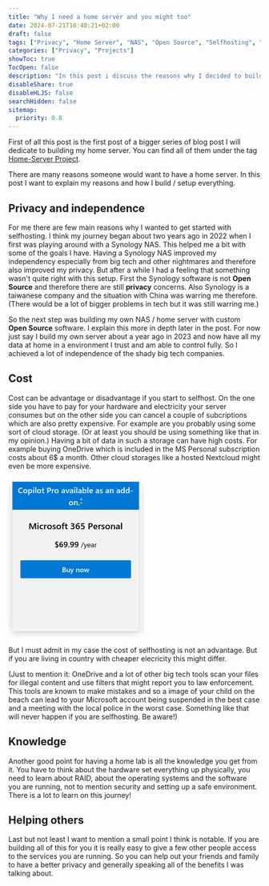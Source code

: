 ```yaml
---
title: "Why I need a home server and you might too"
date: 2024-07-21T16:40:21+02:00
draft: false
tags: ["Privacy", "Home Server", "NAS", "Open Source", "Selfhosting", "Home-Server Project"]
categories: ["Privacy", "Projects"]
showToc: true
TocOpen: false
description: "In this post i discuss the reasons why I decided to build a home server and talk about the advantages and disadvantages."
disableShare: true
disableHLJS: false
searchHidden: false
sitemap:
  priority: 0.8
---
```


First of all this post is the first post of a bigger series of blog post I will dedicate to building my home server. You can find all of them under the tag [Home-Server Project](../../../tags/home-server-project/).

There are many reasons someone would want to have a home server. In this post I want to explain my reasons and how I build / setup everything.

## Privacy and independence

For me there are few main reasons why I wanted to get started with selfhosting. I think my journey began about two years ago in 2022 when I first was playing around with a Synology NAS. This helped me a bit with some of the goals I have. Having a Synology NAS improved my independency especially from big tech and other nightmares and therefore also improved my privacy. But after a while I had a feeling that something wasn't quite right with this setup. First the Synology software is not **Open Source** and therefore there are still **privacy** concerns. Also Synology is a taiwanese company and the situation with China was warring me therefore. (There would be a lot of bigger problems in tech but it was still warring me.)

So the next step was building my own NAS / home server with custom **Open Source** software. I explain this more in depth later in the post. For now just say I build my own server about a year ago in 2023 and now have all my data at home in a environment I trust and am able to control fully. So I achieved a lot of independence of the shady big tech companies.

## Cost

Cost can be advantage or disadvantage if you start to selfhost. On the one side you have to pay for your hardware and electricity your server consumes but on the other side you can cancel a couple of subcriptions which are also pretty expensive. For example are you probably using some sort of cloud storage. (Or at least you should be using something like that in my opinion.) Having a bit of data in such a storage can have high costs. For example buying OneDrive which is included in the MS Personal subscription costs about 6$ a month. Other cloud storages like a hosted Nextcloud might even be more expensive.

![Screenshot of the OneDrive price](onedrive-costs.png)

But I must admit in my case the cost of selfhosting is not an advantage. But if you are living in country with cheaper elecricity this might differ.

(Just to mention it: OneDrive and a lot of other big tech tools scan your files for illegal content and use filters that might report you to law enforcement. This tools are known to make mistakes and so a image of your child on the beach can lead to your Microsoft account being suspended in the best case and a meeting with the local police in the worst case. Something like that will never happen if you are selfhosting. Be aware!)

## Knowledge

Another good point for having a home lab is all the knowledge you get from it. You have to think about the hardware set everything up physically, you need to learn about RAID, about the operating systems and the software you are running, not to mention security and setting up a safe environment. There is a lot to learn on this journey!

## Helping others

Last but not least I want to mention a small point I think is notable. If you are building all of this for you it is really easy to give a few other people access to the services you are running. So you can help out your friends and family to have a better privacy and generally speaking all of the benefits I was talking about.
